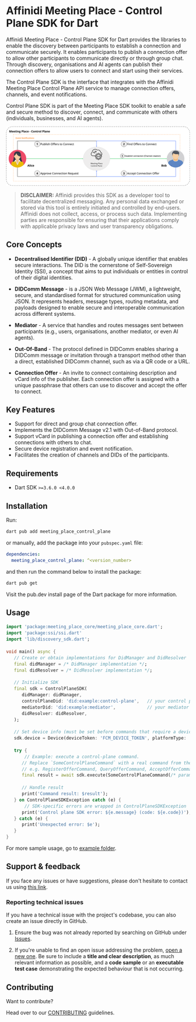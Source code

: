 # Affinidi Meeting Place - Control Plane SDK for Dart

Affinidi Meeting Place - Control Plane SDK for Dart provides the libraries to enable the discovery between participants to establish a connection and communicate securely. It enables participants to publish a connection offer to allow other participants to communicate directly or through group chat. Through discovery, organisations and AI agents can publish their connection offers to allow users to connect and start using their services.

The Control Plane SDK is the interface that integrates with the Affinidi Meeting Place Control Plane API service to manage connection offers, channels, and event notifications.

Control Plane SDK is part of the Meeting Place SDK toolkit to enable a safe and secure method to discover, connect, and communicate with others (individuals, businesses, and AI agents).

![Meeting Place Control Plane](../../assets/images/meeting-place-control-plane.png)

> **DISCLAIMER:** Affinidi provides this SDK as a developer tool to facilitate decentralized messaging. Any personal data exchanged or stored via this tool is entirely initiated and controlled by end-users. Affinidi does not collect, access, or process such data. Implementing parties are responsible for ensuring that their applications comply with applicable privacy laws and user transparency obligations.

## Core Concepts

- **Decentralised Identifier (DID)** - A globally unique identifier that enables secure interactions. The DID is the cornerstone of Self-Sovereign Identity (SSI), a concept that aims to put individuals or entities in control of their digital identities.

- **DIDComm Message** - is a JSON Web Message (JWM), a lightweight, secure, and standardised format for structured communication using JSON. It represents headers, message types, routing metadata, and payloads designed to enable secure and interoperable communication across different systems.

- **Mediator** - A service that handles and routes messages sent between participants (e.g., users, organisations, another mediator, or even AI agents).

- **Out-Of-Band** - The protocol defined in DIDComm enables sharing a DIDComm message or invitation through a transport method other than a direct, established DIDComm channel, such as via a QR code or a URL.

- **Connection Offer** - An invite to connect containing description and vCard info of the publisher. Each connection offer is assigned with a unique passphrase that others can use to discover and accept the offer to connect.

## Key Features

- Support for direct and group chat connection offer.
- Implements the DIDComm Message v2.1 with Out-of-Band protocol.
- Support vCard in publishing a connection offer and establishing connections with others to chat.
- Secure device registration and event notification.
- Facilitates the creation of channels and DIDs of the participants.

## Requirements

- Dart SDK `>=3.6.0 <4.0.0`

## Installation

Run:

```bash
dart pub add meeting_place_control_plane
```

or manually, add the package into your `pubspec.yaml` file:

```yaml
dependencies:
  meeting_place_control_plane: ^<version_number>
```

and then run the command below to install the package:

```bash
dart pub get
```

Visit the pub.dev install page of the Dart package for more information.

## Usage

```dart
import 'package:meeting_place_core/meeting_place_core.dart';
import 'package:ssi/ssi.dart'
import 'lib/discovery_sdk.dart';

void main() async {
   // Create or obtain implementations for DidManager and DidResolver
   final didManager = /* DidManager implementation */;
   final didResolver = /* DidResolver implementation */;

   // Initialize SDK
   final sdk = ControlPlaneSDK(
      didManager: didManager,
      controlPlaneDid: 'did:example:control-plane',   // your control plane DID
      mediatorDid: 'did:example:mediator',            // your mediator DID
      didResolver: didResolver,
   );

   // Set device info (must be set before commands that require a device)
   sdk.device = Device(deviceToken: 'FCM_DEVICE_TOKEN', platformType: 'android');

   try {
       // Example: execute a control-plane command.
      // Replace `SomeControlPlaneCommand` with a real command from the SDK,
      // e.g. RegisterOfferCommand, QueryOfferCommand, AcceptOfferCommand, CreateOobCommand, etc.
      final result = await sdk.execute(SomeControlPlaneCommand(/* params */));

      // Handle result
      print('Command result: $result');
   } on ControlPlaneSDKException catch (e) {
       // SDK-specific errors are wrapped in ControlPlaneSDKException
      print('Control plane SDK error: ${e.message} (code: ${e.code})');
   } catch (e) {
      print('Unexpected error: $e');
   }
}
```

For more sample usage, go to [example folder](https://github.com/affinidi/affinidi-meetingplace-sdk-dart/tree/main/packages/meeting_place_control_plane/example).

## Support & feedback

If you face any issues or have suggestions, please don't hesitate to contact us using [this link](https://share.hsforms.com/1i-4HKZRXSsmENzXtPdIG4g8oa2v).

### Reporting technical issues

If you have a technical issue with the project's codebase, you can also create an issue directly in GitHub.

1. Ensure the bug was not already reported by searching on GitHub under
   [Issues](https://github.com/affinidi/affinidi-meetingplace-sdk-dart/issues).

2. If you're unable to find an open issue addressing the problem,
   [open a new one](https://github.com/affinidi/affinidi-meetingplace-sdk-dart/issues/new).
   Be sure to include a **title and clear description**, as much relevant information as possible,
   and a **code sample** or an **executable test case** demonstrating the expected behaviour that is not occurring.

## Contributing

Want to contribute?

Head over to our [CONTRIBUTING](https://github.com/affinidi/affinidi-meetingplace-sdk-dart/blob/main/CONTRIBUTING.md) guidelines.
